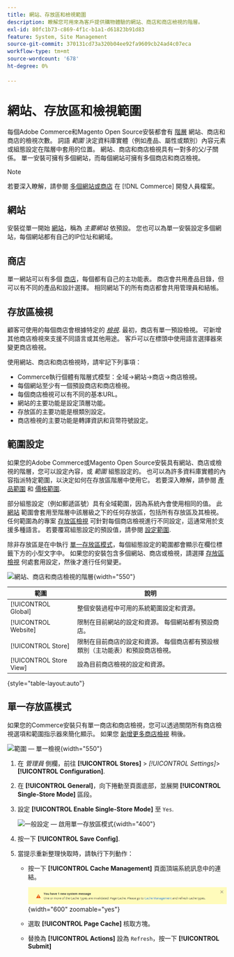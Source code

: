 ```yaml
---
title: 網站、存放區和檢視範圍
description: 瞭解您可用來為客戶提供購物體驗的網站、商店和商店檢視的階層。
exl-id: 80fc1b73-c869-4f1c-b1a1-d61823b91d83
feature: System, Site Management
source-git-commit: 370131cd73a320b04ee92fa9609cb24ad4c07eca
workflow-type: tm+mt
source-wordcount: '678'
ht-degree: 0%

---
```


# 網站、存放區和檢視範圍

每個Adobe Commerce和Magento Open Source安裝都會有 [階層](../stores-purchase/stores.md) 網站、商店和商店的檢視次數。 詞語 _範圍_ 決定資料庫實體（例如產品、屬性或類別）內容元素或組態設定在階層中套用的位置。 網站、商店和商店檢視具有一對多的父/子關係。 單一安裝可擁有多個網站，而每個網站可擁有多個商店和商店檢視。

>[!NOTE]
>
>若要深入瞭解，請參閱 [多個網站或商店](https://experienceleague.adobe.com/docs/commerce-operations/configuration-guide/multi-sites/ms-overview.html) 在 [!DNL Commerce] 開發人員檔案。

## 網站

安裝從單一開始 [網站](../stores-purchase/stores.md#add-websites)，稱為 _主要網站_ 依預設。 您也可以為單一安裝設定多個網站，每個網站都有自己的IP位址和網域。

## 商店

單一網站可以有多個 [商店](../stores-purchase/stores.md#add-stores)，每個都有自己的主功能表。 商店會共用產品目錄，但可以有不同的產品和設計選擇。 相同網站下的所有商店都會共用管理員和結帳。

## 存放區檢視

顧客可使用的每個商店會根據特定的 _[檢視](../stores-purchase/store-views.md)_. 最初，商店有單一預設檢視。 可新增其他商店檢視來支援不同語言或其他用途。 客戶可以在標頭中使用語言選擇器來變更商店檢視。

使用網站、商店和商店檢視時，請牢記下列事項：

- Commerce執行個體有階層式模型：全域→網站→商店→商店檢視。
- 每個網站至少有一個預設商店和商店檢視。
- 每個商店檢視可以有不同的基本URL。
- 網站的主要功能是設定頂層功能。
- 存放區的主要功能是根類別設定。
- 商店檢視的主要功能是轉譯資訊和貨幣符號設定。

## 範圍設定

如果您的Adobe Commerce或Magento Open Source安裝具有網站、商店或檢視的階層，您可以設定內容，或 _範圍_ 組態設定的。 也可以為許多資料庫實體的內容指派特定範圍，以決定如何在存放區階層中使用它。 若要深入瞭解，請參閱 [產品範圍](../catalog/introduction.md#product-scope) 和 [價格範圍](../catalog/catalog-price-scope.md).

部分組態設定（例如郵遞區號）具有全域範圍，因為系統內會使用相同的值。 此 [網站](../stores-purchase/stores.md#add-websites) 範圍會套用至階層中該層級之下的任何存放區，包括所有存放區及其檢視。 任何範圍為的專案 [存放區檢視](../stores-purchase/store-views.md) 可針對每個商店檢視進行不同設定，這通常用於支援多種語言。 若要覆寫組態設定的預設值，請參閱 [設定範圍](../configuration-reference/scope-change.md#set-the-scope).

除非存放區是在中執行 [單一存放區模式](#single-store-mode)，每個組態設定的範圍都會顯示在欄位標籤下方的小型文字中。 如果您的安裝包含多個網站、商店或檢視，請選擇 [存放區檢視](../stores-purchase/store-views.md) 何處套用設定，然後才進行任何變更。

![網站、商店和商店檢視的階層](./assets/scope-multisite.svg){width="550"}

| 範圍 | 說明 |
|--- |--- |
| [!UICONTROL Global] | 整個安裝過程中可用的系統範圍設定和資源。 |
| [!UICONTROL Website] | 限制在目前網站的設定和資源。 每個網站都有預設商店。 |
| [!UICONTROL Store] | 限制在目前商店的設定和資源。 每個商店都有預設根類別（主功能表）和預設商店檢視。 |
| [!UICONTROL Store View] | 設為目前商店檢視的設定和資源。 |

{style="table-layout:auto"}

## 單一存放區模式

如果您的Commerce安裝只有單一商店和商店檢視，您可以透過關閉所有商店檢視選項和範圍指示器來簡化顯示。 如果您 [新增更多商店檢視](../stores-purchase/store-views.md) 稍後。

![範圍 — 單一檢視](./assets/scope-single-view.svg){width="550"}

1. 在 _管理員_ 側欄，前往 **[!UICONTROL Stores]** > _[!UICONTROL Settings]_>**[!UICONTROL Configuration]**.

1. 在 **[!UICONTROL General]**，向下捲動至頁面底部，並展開 **[!UICONTROL Single-Store Mode]** 區段。

1. 設定 **[!UICONTROL Enable Single-Store Mode]** 至 `Yes`.

   ![一般設定 — 啟用單一存放區模式](./assets/general-single-store-mode.png){width="400"}

1. 按一下 **[!UICONTROL Save Config]**.

1. 當提示重新整理快取時，請執行下列動作：

   - 按一下 **[!UICONTROL Cache Management]** 頁面頂端系統訊息中的連結。

     ![系統訊息 — 快取管理](../catalog/assets/msg-cache-management.png){width="600" zoomable="yes"}

   - 選取 **[!UICONTROL Page Cache]** 核取方塊。

   - 替換為 **[!UICONTROL Actions]** 設為 `Refresh`，按一下 **[!UICONTROL Submit]**
